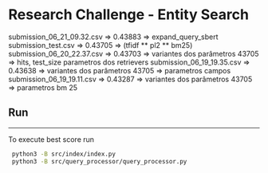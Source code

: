 # Research Challenge - Entity Search

submission_06_21_09.32.csv => 0.43883 => expand_query_sbert
submission_test.csv        => 0.43705 => (tfidf ** pl2 ** bm25)
submission_06_20_22.37.csv => 0.43703 => variantes dos parâmetros 43705 => hits, test_size parametros dos retrievers
submission_06_19_19.35.csv => 0.43638 => variantes dos parâmetros 43705 => parametros campos
submission_06_19_19.11.csv => 0.43287 => variantes dos parâmetros 43705 => parametros bm 25

## Run
---
To execute best score run

```bash
 python3 -B src/index/index.py
 python3 -B src/query_processor/query_processor.py
```
